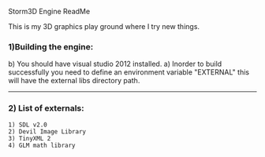 Storm3D Engine ReadMe

This is my 3D graphics play ground where I try new things.

<h3>1)Building the engine:</h3> 
	b) You should have visual studio 2012 installed.
	a) Inorder to build successfully you need to define an environment variable "EXTERNAL" this will have the external libs directory path.

-------------------------------------------------------------------------------------------------------------------------------------
<h3>2) List of externals: </h3>

	1) SDL v2.0
	2) Devil Image Library
	3) TinyXML 2
	4) GLM math library
